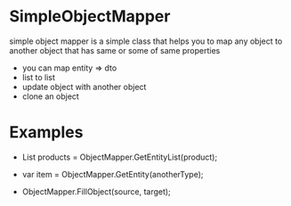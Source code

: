 # SimpleObjectMapper
simple object mapper is a simple class that helps you to map any object to another object that has same or some of same properties 
- you can map entity => dto 
- list to list 
- update object with another object 
- clone an object 

# Examples 

- List<ProductDto> products = ObjectMapper.GetEntityList<ProductDto>(product);
  
- var item = ObjectMapper.GetEntity<Type>(anotherType);
  
- ObjectMapper.FillObject(source, target);
